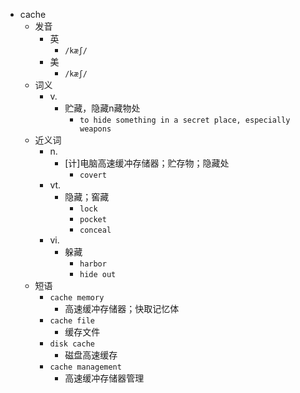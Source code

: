 - cache
  - 发音
    - 英
      - `/kæʃ/`
    - 美
      - `/kæʃ/`
  - 词义
    - v.
      - 贮藏，隐藏n藏物处
        - `to hide something in a secret place, especially weapons`
  - 近义词
    - n.
      - [计]电脑高速缓冲存储器；贮存物；隐藏处
        - `covert`
    - vt.
      - 隐藏；窖藏
        - `lock`
        - `pocket`
        - `conceal`
    - vi.
      - 躲藏
        - `harbor`
        - `hide out`
  - 短语
    - `cache memory`
      - 高速缓冲存储器；快取记忆体 
    - `cache file`
      - 缓存文件 
    - `disk cache`
      - 磁盘高速缓存 
    - `cache management`
      - 高速缓冲存储器管理 
